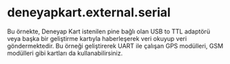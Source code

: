 # deneyapkart.external.serial
Bu örnekte, Deneyap Kart istenilen pine bağlı olan USB to TTL adaptörü veya başka bir geliştirme kartıyla haberleşerek veri okuyup veri göndermektedir.
Bu örneği geliştirerek UART ile çalışan GPS modülleri, GSM modülleri gibi kartları da kullanabilirsiniz.
